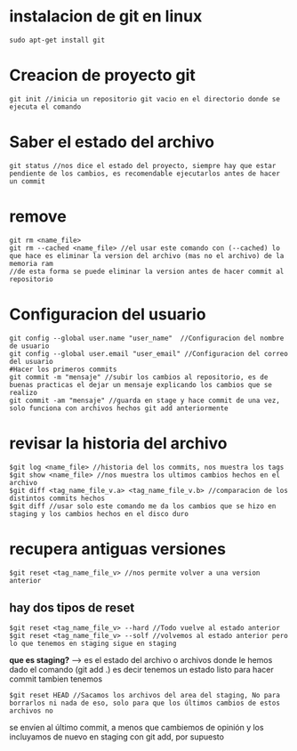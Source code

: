# instalacion de git en linux
```
sudo apt-get install git
```
# Creacion de proyecto git
```
git init //inicia un repositorio git vacio en el directorio donde se ejecuta el comando
```

# Saber el estado del archivo
```
git status //nos dice el estado del proyecto, siempre hay que estar pendiente de los cambios, es recomendable ejecutarlos antes de hacer un commit
```
# remove
```
git rm <name_file>
git rm --cached <name_file> //el usar este comando con (--cached) lo que hace es eliminar la version del archivo (mas no el archivo) de la memoria ram
//de esta forma se puede eliminar la version antes de hacer commit al repositorio
```

# Configuracion del usuario
```
git config --global user.name "user_name"  //Configuracion del nombre de usuario
git config --global user.email "user_email" //Configuracion del correo del usuario
#Hacer los primeros commits
git commit -m "mensaje" //subir los cambios al repositorio, es de buenas practicas el dejar un mensaje explicando los cambios que se realizo
git commit -am "mensaje" //guarda en stage y hace commit de una vez, solo funciona con archivos hechos git add anteriormente
```
# revisar la historia del archivo
```
$git log <name_file> //historia del los commits, nos muestra los tags
$git show <name_file> //nos muestra los ultimos cambios hechos en el archivo
$git diff <tag_name_file_v.a> <tag_name_file_v.b> //comparacion de los distintos commits hechos
$git diff //usar solo este comando me da los cambios que se hizo en staging y los cambios hechos en el disco duro
```
# recupera antiguas versiones
```
$git reset <tag_name_file_v> //nos permite volver a una version anterior
```
## hay dos tipos de reset
```
$git reset <tag_name_file_v> --hard //Todo vuelve al estado anterior
$git reset <tag_name_file_v> --solf //volvemos al estado anterior pero lo que tenemos en staging sigue en staging
```
**que es staging?** --> es el estado del archivo o archivos donde le hemos dado el comando (git add .) es decir tenemos un estado listo para hacer commit
tambien tenemos
```
$git reset HEAD //Sacamos los archivos del area del staging, No para borrarlos ni nada de eso, solo para que los últimos cambios de estos archivos no
```
se envíen al último commit, a menos que cambiemos de opinión y los incluyamos de nuevo en staging con git add, por supuesto
